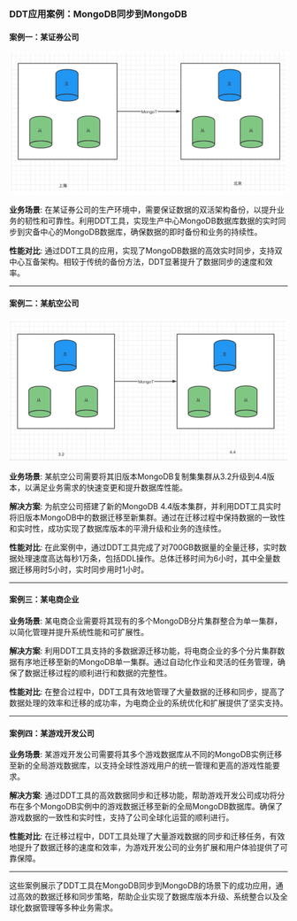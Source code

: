 ### DDT应用案例：MongoDB同步到MongoDB

#### 案例一：某证券公司

![img_5.png](../../../images/documentDataTransferImages/img_5.png)

**业务场景**:
在某证券公司的生产环境中，需要保证数据的双活架构备份，以提升业务的韧性和可靠性。利用DDT工具，实现生产中心MongoDB数据库数据的实时同步到灾备中心的MongoDB数据库，确保数据的即时备份和业务的持续性。

**性能对比**:
通过DDT工具的应用，实现了MongoDB数据的高效实时同步，支持双中心互备架构。相较于传统的备份方法，DDT显著提升了数据同步的速度和效率。

---

#### 案例二：某航空公司

![img_6.png](../../../images/documentDataTransferImages/img_6.png)

**业务场景**:
某航空公司需要将其旧版本MongoDB复制集集群从3.2升级到4.4版本，以满足业务需求的快速变更和提升数据库性能。

**解决方案**:
为航空公司搭建了新的MongoDB 4.4版本集群，并利用DDT工具实时将旧版本MongoDB中的数据迁移至新集群。通过在迁移过程中保持数据的一致性和实时性，成功实现了数据库版本的平滑升级和业务的连续性。

**性能对比**:
在此案例中，通过DDT工具完成了对700GB数据量的全量迁移，实时数据处理速度高达每秒1万条，包括DDL操作。总体迁移时间为6小时，其中全量数据迁移用时5小时，实时同步用时1小时。

---

#### 案例三：某电商企业

**业务场景**:
某电商企业需要将其现有的多个MongoDB分片集群整合为单一集群，以简化管理并提升系统性能和可扩展性。

**解决方案**:
利用DDT工具支持的多数据源迁移功能，将电商企业的多个分片集群数据有序地迁移至新的MongoDB单一集群。通过自动化作业和灵活的任务管理，确保了数据迁移过程的顺利进行和数据的完整性。

**性能对比**:
在整合过程中，DDT工具有效地管理了大量数据的迁移和同步，提高了数据处理的效率和迁移的成功率，为电商企业的系统优化和扩展提供了坚实支持。

---

#### 案例四：某游戏开发公司

**业务场景**:
某游戏开发公司需要将其多个游戏数据库从不同的MongoDB实例迁移至新的全局游戏数据库，以支持全球性游戏用户的统一管理和更高的游戏性能要求。

**解决方案**:
通过DDT工具的高效数据同步和迁移功能，帮助游戏开发公司成功将分布在多个MongoDB实例中的游戏数据迁移至新的全局MongoDB数据库。确保了游戏数据的一致性和实时性，支持了公司全球化运营的顺利进行。

**性能对比**:
在迁移过程中，DDT工具处理了大量游戏数据的同步和迁移任务，有效地提升了数据迁移的速度和效率，为游戏开发公司的业务扩展和用户体验提供了可靠保障。

---

这些案例展示了DDT工具在MongoDB同步到MongoDB的场景下的成功应用，通过高效的数据迁移和同步策略，帮助企业实现了数据库版本升级、系统整合以及全球化数据管理等多种业务需求。
